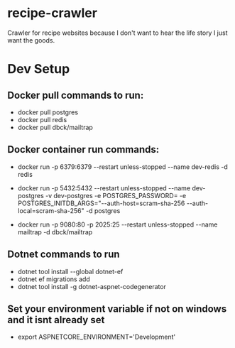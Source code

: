 # recipe-crawler
Crawler for recipe websites because I don't want to hear the life story I just want the goods.

# Dev Setup
## Docker pull commands to run:
- docker pull postgres
- docker pull redis
- docker pull dbck/mailtrap

## Docker container run commands:
- docker run -p 6379:6379  --restart unless-stopped  --name dev-redis -d redis
- docker run -p 5432:5432  --restart unless-stopped  --name dev-postgres -v dev-postgres -e POSTGRES_PASSWORD=<password> -e POSTGRES_INITDB_ARGS="--auth-host=scram-sha-256 --auth-local=scram-sha-256" -d postgres

- docker run -p 9080:80 -p 2025:25  --restart unless-stopped  --name mailtrap -d dbck/mailtrap

## Dotnet commands to run
- dotnet tool install --global dotnet-ef
- dotnet ef migrations add <migration name>
- dotnet tool install -g dotnet-aspnet-codegenerator

## Set your environment variable if not on windows and it isnt already set
- export ASPNETCORE_ENVIRONMENT='Development'